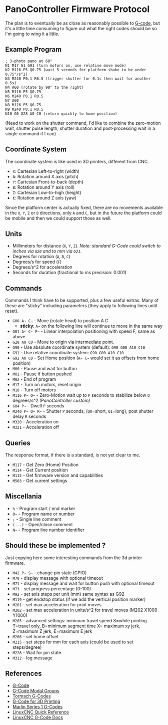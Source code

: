 PanoController Firmware Protocol
================================

The plan is to eventually be as close as reasonably possible to [G-code](), but it's a little time consuming to figure out what the right codes should be so I'm going to wing it a little.

## Example Program

```GCode
; 3-photo pano at 60°
N1 M17 G1 G91 (turn motors on, use relative move mode)
N2 M116 P5 Q0.75 (wait 5 seconds for platform shake to be under 0.75°/s^2)
N3 M240 P0.1 R0.5 (trigger shutter for 0.1s then wait for another 0.5s)
N4 A60 (rotate by 90° to the right)
N5 M116 P5 Q0.75
N6 M240 P0.1 R0.5
N7 A60
N8 M116 P5 Q0.75
N9 M240 P0.1 R0.5
N10 G0 G28 A0 C0 (return quickly to home position)
```

(Need to work on the shutter command, I'd like to combine the zero-motion wait, shutter pulse length, shutter duration and post-processing wait in a single command if I can)

## Coordinate System

The coordinate system is like used in 3D printers, different from CNC.

- `X`: Cartesian Left-to-right (width)
- **`A`**: Rotation around X axis (pitch)
- `Y`: Cartesian Front-to-back (depth)
- `B`: Rotation around Y axis (roll)
- `Z`: Cartesian Low-to-high (height)
- **`C`**: Rotation around Z axis (yaw)

Since the platform center is actually fixed, there are no movements available in the `X`, `Y`, `Z` or `B` directions, only `A` and `C`, but in the future the platform could be mobile and then we could support those as well.

## Units

- Millimeters for distance (`X`, `Y`, `Z`). _Note: standard G-Code could switch to inches via `G20` and to mm via `G21`_.
- Degrees for rotation (`A`, `B`, `C`)
- Degrees/s for speed (`F`)
- Degrees/s^2 for acceleration
- Seconds for duration (fractional to ms precision: 0.001)

## Commands

Commands I think have to be supported, plus a few useful extras.
Many of these are "sticky" including parameters (they apply to following lines until reset).

- `G00 A~ C~` - Move (rotate head) to position A C
    - **sticky**: `A~` on the following line will continue to move in the same way
- `G01 A~ C~ F~` - Linear interpolation positioning with speed F, same as above
- `G28 A0 C0` - Move to origin via intermediate point.
- `G90` - Use absolute coordinate system (default): `G90 G00 A10 C10`
- `G91` - Use relative coordinate system: `G90 G00 A10 C10`
- `G92 A0 C0` - Set Home position (`A~ C~` would set it as offsets from home position)
- `M00` - Pause and wait for button
- `M01` - Pause if button pushed
- `M02` - End of program
- `M17` - Turn on motors, reset origin
- `M18` - Turn off motors
- `M116 P~ Q~` - Zero-Motion wait up to `P` seconds to stabilize below `Q` degrees/s^2 *(PanoController custom)*
- `G04 P~` - Dwell `P` seconds
- `M240 P~ Q~ R~` - Shutter `P` seconds, (`Q0`=short, `Q1`=long), post shutter delay `R` seconds
- `M320` - Acceleration on 
- `M321` - Acceleration off

## Queries

The response format, if there is a standard, is not yet clear to me.

- `M117` - Get Zero (Home) Position
- `M114` - Get Current position
- `M115` - Get firmware version and capabilities
- `M503` - Get current settings

## Miscellania

- `%` - Program start / end marker
- `O~` - Program name or number
- `;` - Single line comment
- `(...)` - Open/close comment
- `N~` - Program line number identifier

## Should these be implemented ?

Just copying here some interesting commands from the 3d printer firmware.

- `M42 P~ S~` - change pin state (GPIO)
- `M70` - display message with optional timeout
- `M71` - display message and wait for button push with optional timeout
- `M73` - set progress percentage (0-100)
- `M92` - set axis steps per unit (mm) same syntax as G92
- `M119` - get endstop status (if we add the vertical position marker)
- `M201` - set max acceleration for print moves
- `M202` - set max acceleration in units/s^2 for travel moves (M202 X1000 Y1000)
- `M205` - advanced settings:  minimum travel speed S=while printing T=travel only,  B=minimum segment time X= maximum xy jerk, Z=maximum Z jerk, E=maximum E jerk
- `M206` - set home offset
- `M215` - set steps for mm for each axis (could be used to set steps/degree)
- `M226` - Wait for pin state
- `M312` - log message

## References

- [G-Code](https://en.wikipedia.org/wiki/G-code)
- [G-Code Modal Groups](https://www.tormach.com/modal_groups_table.html
)
- [Tormach G-Codes](https://www.tormach.com/machine_codes_gcodes.html)
- [G-Code for 3D Printing](https://softsolder.com/2013/03/14/g-code-and-m-code-grand-master-list/)
- [Marlin Series 1 G-Codes](https://typeamachines.zendesk.com/hc/en-us/articles/200364725-Gcode-Supported-By-Marlin-and-Series-1)
- [LinuxCNC Quick Reference](http://linuxcnc.org/docs/html/gcode.html)
- [LinuxCNC G-Code Docs](http://linuxcnc.org/docs/html/gcode/overview.html)
